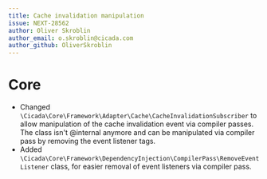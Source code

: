 ```yaml
---
title: Cache invalidation manipulation
issue: NEXT-28562
author: Oliver Skroblin
author_email: o.skroblin@cicada.com
author_github: OliverSkroblin
---
```

# Core
* Changed `\Cicada\Core\Framework\Adapter\Cache\CacheInvalidationSubscriber` to allow manipulation of the cache invalidation event via compiler passes. The class isn't @internal anymore and can be manipulated via compiler pass by removing the event listener tags.
* Added `\Cicada\Core\Framework\DependencyInjection\CompilerPass\RemoveEventListener` class, for easier removal of event listeners via compiler pass.

